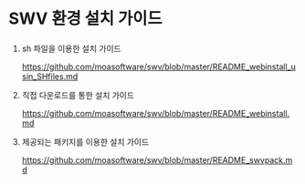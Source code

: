 # SWV 환경 설치 가이드

##### 

1. sh 파일을 이용한 설치 가이드

   https://github.com/moasoftware/swv/blob/master/README_webinstall_usin_SHfiles.md

2. 직접 다운로드를 통한 설치 가이드

   https://github.com/moasoftware/swv/blob/master/README_webinstall.md



2. 제공되는 패키지를 이용한 설치 가이드

   https://github.com/moasoftware/swv/blob/master/README_swvpack.md

